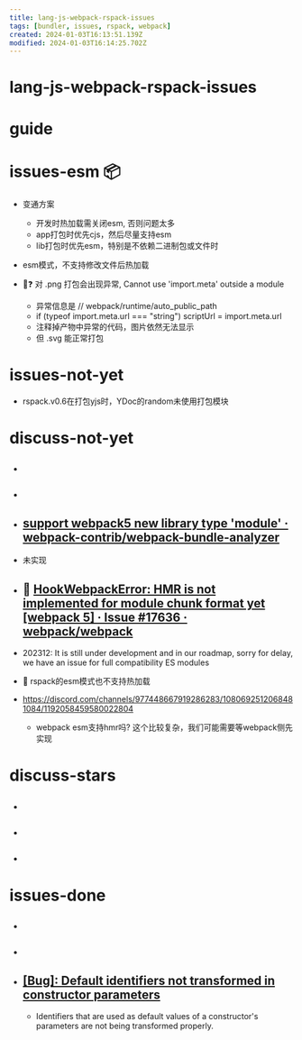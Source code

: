 ```yaml
---
title: lang-js-webpack-rspack-issues
tags: [bundler, issues, rspack, webpack]
created: 2024-01-03T16:13:51.139Z
modified: 2024-01-03T16:14:25.702Z
---
```


# lang-js-webpack-rspack-issues

# guide

# issues-esm 📦
- 变通方案
  - 开发时热加载需关闭esm, 否则问题太多
  - app打包时优先cjs，然后尽量支持esm
  - lib打包时优先esm，特别是不依赖二进制包或文件时

- esm模式，不支持修改文件后热加载

- 🐛❓ 对 .png 打包会出现异常, Cannot use 'import.meta' outside a module
  - 异常信息是 // webpack/runtime/auto_public_path
  - if (typeof import.meta.url === "string") scriptUrl = import.meta.url
  - 注释掉产物中异常的代码，图片依然无法显示
  - 但 .svg 能正常打包
# issues-not-yet
- rspack.v0.6在打包yjs时，YDoc的random未使用打包模块
# discuss-not-yet
- ## 

- ## 

- ## [support webpack5 new library type 'module' · webpack-contrib/webpack-bundle-analyzer](https://github.com/webpack-contrib/webpack-bundle-analyzer/discussions/587)
- 未实现

- ## 🐛 [HookWebpackError: HMR is not implemented for module chunk format yet [webpack 5] · Issue #17636 · webpack/webpack](https://github.com/webpack/webpack/issues/17636)
- 202312: It is still under development and in our roadmap, sorry for delay, we have an issue for full compatibility ES modules

- 🧐 rspack的esm模式也不支持热加载

- https://discord.com/channels/977448667919286283/1080692512068481084/1192058459580022804
  - webpack esm支持hmr吗? 这个比较复杂，我们可能需要等webpack侧先实现
# discuss-stars
- ## 

- ## 

- ## 
# issues-done
- ## 

- ## 

- ## [[Bug]: Default identifiers not transformed in constructor parameters ](https://github.com/web-infra-dev/rspack/issues/6197)
  - Identifiers that are used as default values of a constructor's parameters are not being transformed properly.
